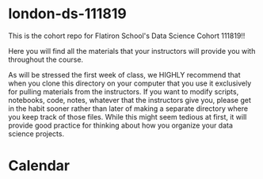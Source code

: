 # london-ds-111819

This is the cohort repo for Flatiron School's Data Science Cohort 111819!! 

Here you will find all the materials that your instructors will provide you with throughout the course.

As will be stressed the first week of class, we HIGHLY recommend that when you clone this directory on your computer that you use it exclusively for pulling materials from the instructors.
If you want to modify scripts, notebooks, code, notes, whatever that the instructors give you, please get in the habit sooner rather than later of making a separate directory where you keep track of those files.
While this might seem tedious at first, it will provide good practice for thinking about how you organize your data science projects.

# Calendar 



